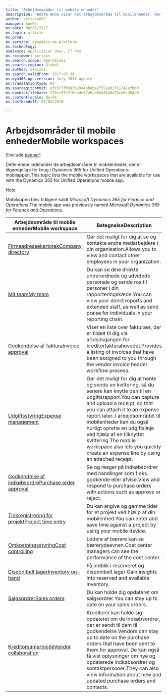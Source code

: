 ```yaml
---
title: "Arbejdsområder til mobile enheder"
description: "Dette emne viser det arbejdsområde til mobilenheder, der er tilgængeligt til brug."
author: sericks007
manager: AnnBe
ms.date: 08/07/2017
ms.topic: article
ms.prod: 
ms.service: dynamics-ax-platform
ms.technology: 
audience: Application User, IT Pro
ms.reviewer: sericks
ms.search.scope: Operations
ms.search.region: Global
ms.author: sericks
ms.search.validFrom: 2017-06-30
ms.dyn365.ops.version: July 2017 update
ms.translationtype: HT
ms.sourcegitcommit: efcb77ff883b29a4bbaba27551e02311742afbbd
ms.openlocfilehash: f74cc57e7f6da4e57a5cb5da84a8e74ce6cd64a0
ms.contentlocale: da-dk
ms.lasthandoff: 05/08/2018

---
```


# <a name="mobile-workspaces"></a><span data-ttu-id="eb178-103">Arbejdsområder til mobile enheder</span><span class="sxs-lookup"><span data-stu-id="eb178-103">Mobile workspaces</span></span>

[!include [banner](../includes/banner.md)]

<span data-ttu-id="eb178-104">Dette emne indeholder de arbejdsområder til mobilenheder, der er tilgængelige for brug i Dynamics 365 for Unified Operations-mobilappen.</span><span class="sxs-lookup"><span data-stu-id="eb178-104">This topic lists the mobile workspaces that are available for use with the Dynamics 365 for Unified Operations mobile app.</span></span>

> [!NOTE]
> <span data-ttu-id="eb178-105">Mobilappen blev tidligere kaldt *Microsoft Dynamics 365 for Finance and Operations*.</span><span class="sxs-lookup"><span data-stu-id="eb178-105">The mobile app was previously named *Microsoft Dynamics 365 for Finance and Operations*.</span></span>

| <span data-ttu-id="eb178-106">Arbejdsområde til mobile enheder</span><span class="sxs-lookup"><span data-stu-id="eb178-106">Mobile workspace</span></span>     | <span data-ttu-id="eb178-107">Betegnelse</span><span class="sxs-lookup"><span data-stu-id="eb178-107">Description</span></span>   | <span data-ttu-id="eb178-108">Tilgængelighed</span><span class="sxs-lookup"><span data-stu-id="eb178-108">Availability</span></span>   |
|----------------------|---------------|--------------|
|[<span data-ttu-id="eb178-109">Firmaadressekartotek</span><span class="sxs-lookup"><span data-stu-id="eb178-109">Company directory</span></span>](company-directory-mobile-workspace.md)| <span data-ttu-id="eb178-110">Gør det muligt for dig at se og kontakte andre medarbejdere i din organisation.</span><span class="sxs-lookup"><span data-stu-id="eb178-110">Allows you to view and contact other employees in your organization.</span></span>| <span data-ttu-id="eb178-111">2017. juni</span><span class="sxs-lookup"><span data-stu-id="eb178-111">June 2017</span></span> |    
|[<span data-ttu-id="eb178-112">Mit team</span><span class="sxs-lookup"><span data-stu-id="eb178-112">My team</span></span>](manager-self-service-mobile-workspace.md)| <span data-ttu-id="eb178-113">Du kan se dine direkte underordnede og udvidede personale og sende ros til personer i din rapporteringskæde.</span><span class="sxs-lookup"><span data-stu-id="eb178-113">You can view your direct reports and extended staff, as well as send praise for individuals in your reporting chain.</span></span>|<span data-ttu-id="eb178-114">2017. juni</span><span class="sxs-lookup"><span data-stu-id="eb178-114">June 2017</span></span> |     
|[<span data-ttu-id="eb178-115">Godkendelse af faktura</span><span class="sxs-lookup"><span data-stu-id="eb178-115">Invoice approval</span></span>](invoice-approval-mobile-workspace.md)| <span data-ttu-id="eb178-116">Viser en liste over fakturaer, der er tildelt til dig via arbejdsgangen for kreditorfakturahovedet.</span><span class="sxs-lookup"><span data-stu-id="eb178-116">Provides a listing of invoices that have been assigned to you through the vendor invoice header workflow process.</span></span>| <span data-ttu-id="eb178-117">2017. juni</span><span class="sxs-lookup"><span data-stu-id="eb178-117">June 2017</span></span>   |
| [<span data-ttu-id="eb178-118">Udgiftsstyring</span><span class="sxs-lookup"><span data-stu-id="eb178-118">Expense management</span></span>](../../financials/expense-management/expense-management-mobile-workspace.md) | <span data-ttu-id="eb178-119">Gør det muligt for dig at hente og sende en kvittering, så du senere kan knytte den til en udgiftsrapport.</span><span class="sxs-lookup"><span data-stu-id="eb178-119">You can capture and upload a receipt, so that you can attach it to an expense report later.</span></span> <span data-ttu-id="eb178-120">I arbejdsområdet til mobilenheder kan du også hurtigt oprette en udgiftslinje ved hjælp af en tilknyttet kvittering.</span><span class="sxs-lookup"><span data-stu-id="eb178-120">The mobile workspace also lets you quickly create an expense line by using an attached receipt.</span></span> | <span data-ttu-id="eb178-121">2017. april</span><span class="sxs-lookup"><span data-stu-id="eb178-121">April 2017</span></span> |
| [<span data-ttu-id="eb178-122">Godkendelse af indkøbsordre</span><span class="sxs-lookup"><span data-stu-id="eb178-122">Purchase order approval</span></span>](../../supply-chain/procurement/purchase-order-mobile-workspace.md) | <span data-ttu-id="eb178-123">Se og reager på indkøbsordrer med handlinger som f.eks. godkende eller afvise.</span><span class="sxs-lookup"><span data-stu-id="eb178-123">View and respond to purchase orders with actions such as approve or reject.</span></span> | <span data-ttu-id="eb178-124">2017. april</span><span class="sxs-lookup"><span data-stu-id="eb178-124">April 2017</span></span> |
| [<span data-ttu-id="eb178-125">Tidsregistrering for projekt</span><span class="sxs-lookup"><span data-stu-id="eb178-125">Project time entry</span></span>](../../financials/project-management/project-time-entry-mobile-workspace.md) | <span data-ttu-id="eb178-126">Du kan angive og gemme tider for et projekt ved hjælp af din mobilenhed.</span><span class="sxs-lookup"><span data-stu-id="eb178-126">You can enter and save time against a project by using your mobile device.</span></span> | <span data-ttu-id="eb178-127">2017. marts</span><span class="sxs-lookup"><span data-stu-id="eb178-127">March 2017</span></span> |
| [<span data-ttu-id="eb178-128">Omkostningsstyring</span><span class="sxs-lookup"><span data-stu-id="eb178-128">Cost controlling</span></span>](../../financials/cost-accounting/cost-controlling-mobile-workspace.md)     | <span data-ttu-id="eb178-129">Ledere af bærere kan se bærerydeevnen.</span><span class="sxs-lookup"><span data-stu-id="eb178-129">Cost center managers can see the performance of the cost center.</span></span>                                                                                               |  <span data-ttu-id="eb178-130">2017. januar</span><span class="sxs-lookup"><span data-stu-id="eb178-130">January 2017</span></span>        |
| [<span data-ttu-id="eb178-131">Disponibelt lager</span><span class="sxs-lookup"><span data-stu-id="eb178-131">Inventory on-hand</span></span>](../../supply-chain/inventory/inventory-on-hand-mobile-workspace.md)    | <span data-ttu-id="eb178-132">Få indblik i reserveret og disponibelt lager.</span><span class="sxs-lookup"><span data-stu-id="eb178-132">Gain insights into reserved and available inventory.</span></span>                                                                                                    |   <span data-ttu-id="eb178-133">2017. januar</span><span class="sxs-lookup"><span data-stu-id="eb178-133">January 2017</span></span>       |
| [<span data-ttu-id="eb178-134">Salgsordrer</span><span class="sxs-lookup"><span data-stu-id="eb178-134">Sales orders</span></span>](../../supply-chain/sales-marketing/sales-orders-mobile-workspace.md)         | <span data-ttu-id="eb178-135">Du kan holde dig opdateret om salgsordrer.</span><span class="sxs-lookup"><span data-stu-id="eb178-135">You can stay up to date on your sales orders.</span></span>                                                                                                                          |  <span data-ttu-id="eb178-136">2017. januar</span><span class="sxs-lookup"><span data-stu-id="eb178-136">January 2017</span></span>                  |
| [<span data-ttu-id="eb178-137">Kreditorsamarbejde</span><span class="sxs-lookup"><span data-stu-id="eb178-137">Vendor collaboration</span></span>](../../supply-chain/procurement/vendor-collaboration-mobile-workspace.md) | <span data-ttu-id="eb178-138">Kreditorer kan holde sig opdateret om de indkøbsordrer, der er sendt til dem til godkendelse.</span><span class="sxs-lookup"><span data-stu-id="eb178-138">Vendors can stay up to date on the purchase orders that have been sent to them for approval.</span></span> <span data-ttu-id="eb178-139">De kan også få vist oplysninger om nye og opdaterede indkøbsordrer og kontaktpersoner.</span><span class="sxs-lookup"><span data-stu-id="eb178-139">They can also view information about new and updated purchase orders and contacts.</span></span> |<span data-ttu-id="eb178-140">2017. januar</span><span class="sxs-lookup"><span data-stu-id="eb178-140">January 2017</span></span>    |


